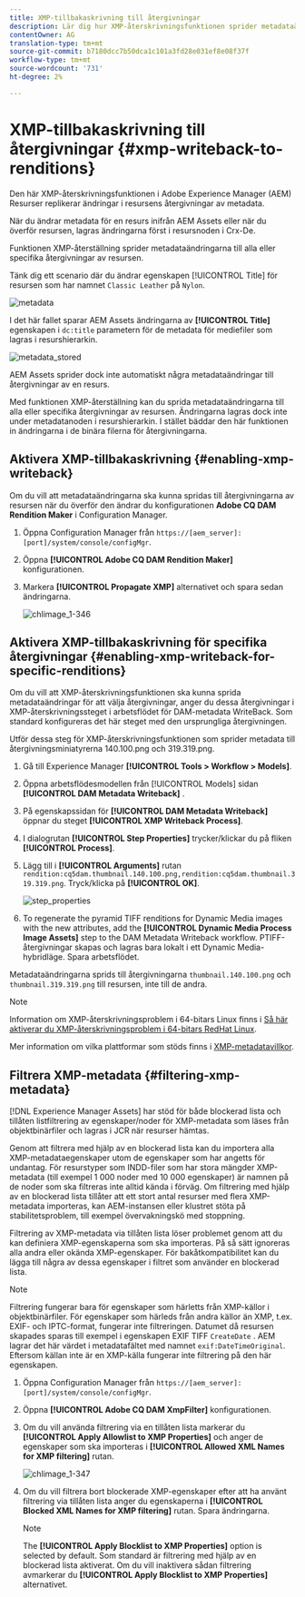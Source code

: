 ```yaml
---
title: XMP-tillbakaskrivning till återgivningar
description: Lär dig hur XMP-återskrivningsfunktionen sprider metadataändringar för en resurs till alla eller vissa återgivningar av resursen.
contentOwner: AG
translation-type: tm+mt
source-git-commit: b7180dcc7b50dca1c101a3fd28e031ef8e08f37f
workflow-type: tm+mt
source-wordcount: '731'
ht-degree: 2%

---
```



# XMP-tillbakaskrivning till återgivningar {#xmp-writeback-to-renditions}

Den här XMP-återskrivningsfunktionen i Adobe Experience Manager (AEM) Resurser replikerar ändringar i resursens återgivningar av metadata.

När du ändrar metadata för en resurs inifrån AEM Assets eller när du överför resursen, lagras ändringarna först i resursnoden i Crx-De.

Funktionen XMP-återställning sprider metadataändringarna till alla eller specifika återgivningar av resursen.

Tänk dig ett scenario där du ändrar egenskapen [!UICONTROL Title] för resursen som har namnet `Classic Leather` på `Nylon`.

![metadata](assets/metadata.png)

I det här fallet sparar AEM Assets ändringarna av **[!UICONTROL Title]** egenskapen i `dc:title` parametern för de metadata för mediefiler som lagras i resurshierarkin.

![metadata_stored](assets/metadata_stored.png)

AEM Assets sprider dock inte automatiskt några metadataändringar till återgivningar av en resurs.

Med funktionen XMP-återställning kan du sprida metadataändringarna till alla eller specifika återgivningar av resursen. Ändringarna lagras dock inte under metadatanoden i resurshierarkin. I stället bäddar den här funktionen in ändringarna i de binära filerna för återgivningarna.

## Aktivera XMP-tillbakaskrivning {#enabling-xmp-writeback}

Om du vill att metadataändringarna ska kunna spridas till återgivningarna av resursen när du överför den ändrar du konfigurationen **Adobe CQ DAM Rendition Maker** i Configuration Manager.

1. Öppna Configuration Manager från `https://[aem_server]:[port]/system/console/configMgr`.
1. Öppna **[!UICONTROL Adobe CQ DAM Rendition Maker]** konfigurationen.
1. Markera **[!UICONTROL Propagate XMP]** alternativet och spara sedan ändringarna.

   ![chlimage_1-346](assets/chlimage_1-346.png)

## Aktivera XMP-tillbakaskrivning för specifika återgivningar {#enabling-xmp-writeback-for-specific-renditions}

Om du vill att XMP-återskrivningsfunktionen ska kunna sprida metadataändringar för att välja återgivningar, anger du dessa återgivningar i XMP-återskrivningssteget i arbetsflödet för DAM-metadata WriteBack. Som standard konfigureras det här steget med den ursprungliga återgivningen.

Utför dessa steg för XMP-återskrivningsfunktionen som sprider metadata till återgivningsminiatyrerna 140.100.png och 319.319.png.

1. Gå till Experience Manager **[!UICONTROL Tools > Workflow > Models]**.
1. Öppna arbetsflödesmodellen från [!UICONTROL Models] sidan **[!UICONTROL DAM Metadata Writeback]** .
1. På egenskapssidan för **[!UICONTROL DAM Metadata Writeback]** öppnar du steget **[!UICONTROL XMP Writeback Process]**.
1. I dialogrutan **[!UICONTROL Step Properties]** trycker/klickar du på fliken **[!UICONTROL Process]**.
1. Lägg till i **[!UICONTROL Arguments]** rutan `rendition:cq5dam.thumbnail.140.100.png,rendition:cq5dam.thumbnail.319.319.png`. Tryck/klicka på **[!UICONTROL OK]**.

   ![step_properties](assets/step_properties.png)

1. To regenerate the pyramid TIFF renditions for Dynamic Media images with the new attributes, add the **[!UICONTROL Dynamic Media Process Image Assets]** step to the DAM Metadata Writeback workflow.
PTIFF-återgivningar skapas och lagras bara lokalt i ett Dynamic Media-hybridläge. Spara arbetsflödet.

Metadataändringarna sprids till återgivningarna `thumbnail.140.100.png` och `thumbnail.319.319.png` till resursen, inte till de andra.

>[!NOTE]
>
>Information om XMP-återskrivningsproblem i 64-bitars Linux finns i [Så här aktiverar du XMP-återskrivningsproblem i 64-bitars RedHat Linux](https://helpx.adobe.com/experience-manager/kb/enable-xmp-write-back-64-bit-redhat.html).
>
>Mer information om vilka plattformar som stöds finns i [XMP-metadatavillkor](/help/sites-deploying/technical-requirements.md#requirements-for-aem-assets-xmp-metadata-write-back).

## Filtrera XMP-metadata {#filtering-xmp-metadata}

[!DNL Experience Manager Assets] har stöd för både blockerad lista och tillåten listfiltrering av egenskaper/noder för XMP-metadata som läses från objektbinärfiler och lagras i JCR när resurser hämtas.

Genom att filtrera med hjälp av en blockerad lista kan du importera alla XMP-metadataegenskaper utom de egenskaper som har angetts för undantag. För resurstyper som INDD-filer som har stora mängder XMP-metadata (till exempel 1 000 noder med 10 000 egenskaper) är namnen på de noder som ska filtreras inte alltid kända i förväg. Om filtrering med hjälp av en blockerad lista tillåter att ett stort antal resurser med flera XMP-metadata importeras, kan AEM-instansen eller klustret stöta på stabilitetsproblem, till exempel övervakningskö med stoppning.

Filtrering av XMP-metadata via tillåten lista löser problemet genom att du kan definiera XMP-egenskaperna som ska importeras. På så sätt ignoreras alla andra eller okända XMP-egenskaper. För bakåtkompatibilitet kan du lägga till några av dessa egenskaper i filtret som använder en blockerad lista.

<!-- TBD: The instructions don't seem to match the UI. I see com.day.cq.dam.commons.metadata.XmpFilterBlackWhite.description
in Config Manager. And the settings are,
com.day.cq.dam.commons.metadata.XmpFilterBlackWhite.xmp.filter.apply_whitelist.name
com.day.cq.dam.commons.metadata.XmpFilterBlackWhite.xmp.filter.whitelist.name
com.day.cq.dam.commons.metadata.XmpFilterBlackWhite.xmp.filter.apply_blacklist.name
com.day.cq.dam.commons.metadata.XmpFilterBlackWhite.xmp.filter.blacklist.name
 
TBD: Make updates to configurations for allow and block list after product updates are done.
-->

>[!NOTE]
>
>Filtrering fungerar bara för egenskaper som härletts från XMP-källor i objektbinärfiler. För egenskaper som härleds från andra källor än XMP, t.ex. EXIF- och IPTC-format, fungerar inte filtreringen. Datumet då resursen skapades sparas till exempel i egenskapen EXIF TIFF `CreateDate` . AEM lagrar det här värdet i metadatafältet med namnet `exif:DateTimeOriginal`. Eftersom källan inte är en XMP-källa fungerar inte filtrering på den här egenskapen.

1. Öppna Configuration Manager från `https://[aem_server]:[port]/system/console/configMgr`.
1. Öppna **[!UICONTROL Adobe CQ DAM XmpFilter]** konfigurationen.
1. Om du vill använda filtrering via en tillåten lista markerar du **[!UICONTROL Apply Allowlist to XMP Properties]** och anger de egenskaper som ska importeras i **[!UICONTROL Allowed XML Names for XMP filtering]** rutan.

   ![chlimage_1-347](assets/chlimage_1-347.png)

1. Om du vill filtrera bort blockerade XMP-egenskaper efter att ha använt filtrering via tillåten lista anger du egenskaperna i **[!UICONTROL Blocked XML Names for XMP filtering]** rutan. Spara ändringarna.

   >[!NOTE]
   >
   >The **[!UICONTROL Apply Blocklist to XMP Properties]** option is selected by default. Som standard är filtrering med hjälp av en blockerad lista aktiverat. Om du vill inaktivera sådan filtrering avmarkerar du **[!UICONTROL Apply Blocklist to XMP Properties]** alternativet.

